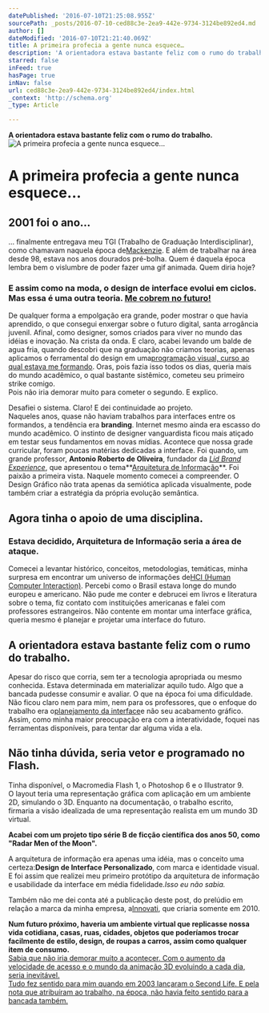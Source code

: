 ```yaml
---
datePublished: '2016-07-10T21:25:08.955Z'
sourcePath: _posts/2016-07-10-ced88c3e-2ea9-442e-9734-3124be892ed4.md
author: []
dateModified: '2016-07-10T21:21:40.069Z'
title: A primeira profecia a gente nunca esquece…
description: 'A orientadora estava bastante feliz com o rumo do trabalho. '
starred: false
inFeed: true
hasPage: true
inNav: false
url: ced88c3e-2ea9-442e-9734-3124be892ed4/index.html
_context: 'http://schema.org'
_type: Article

---
```

**A orientadora estava bastante feliz com o rumo do trabalho.**
![A primeira profecia a gente nunca esquece…](https://the-grid-user-content.s3-us-west-2.amazonaws.com/7e7c5a51-b648-43f1-b250-da64947bc5f0.gif)

# **A primeira profecia a gente nunca esquece...**

## **2001 foi o ano...**

... finalmente entregava meu TGI (Trabalho de Graduação Interdisciplinar), como chamavam naquela época de[Mackenzie][0]. E além de trabalhar na área desde 98, estava nos anos dourados pré-bolha. Quem é daquela época lembra bem o vislumbre de poder fazer uma gif animada. Quem diria hoje?

### **E assim como na moda, o design de interface evolui em ciclos. Mas essa é uma outra teoria. [Me cobrem no futuro!][1]**

De qualquer forma a empolgação era grande, poder mostrar o que havia aprendido, o que consegui enxergar sobre o futuro digital, santa arrogância juvenil. Afinal, como designer, somos criados para viver no mundo das idéias e inovação. Na crista da onda. E claro, acabei levando um balde de agua fria, quando descobri que na graduação não criamos teorias, apenas aplicamos o ferramental do design em uma[programação visual, curso ao qual estava me formando][2]. Oras, pois fazia isso todos os dias, queria mais do mundo acadêmico, o qual bastante sistêmico, cometeu seu primeiro strike comigo.  
Pois não iria demorar muito para cometer o segundo. E explico.

Desafiei o sistema. Claro! E dei continuidade ao projeto.  
Naqueles anos, quase não haviam trabalhos para interfaces entre os formandos, a tendência era **branding**. Internet mesmo ainda era escasso do mundo acadêmico. O instinto de designer vanguardista ficou mais atiçado em testar seus fundamentos em novas mídias. Acontece que nossa grade curricular, foram poucas matérias dedicadas a interface. Foi quando, um grande professor, **Antonio Roberto de Oliveira**, fundador da _[Lid Brand Experience][3]_, que apresentou o tema**[Arquitetura de Informação][4]**. Foi paixão a primeira vista. Naquele momento comecei a compreender. O Design Gráfico não trata apenas da semiótica aplicada visualmente, pode também criar a estratégia da própria evolução semântica.

## **Agora tinha o apoio de uma disciplina.**

### **Estava decidido, Arquitetura de Informação seria a área de ataque.**

Comecei a levantar histórico, conceitos, metodologias, temáticas, minha surpresa em encontrar um universo de informações de[HCI (Human Computer Interaction)][5]. Percebi como o Brasil estava longe do mundo europeu e americano. Não pude me conter e debrucei em livros e literatura sobre o tema, fiz contato com instituições americanas e falei com professores estrangeiros. Não contente em montar uma interface gráfica, queria mesmo é planejar e projetar uma interface do futuro.

## **A orientadora estava bastante feliz com o rumo do trabalho.**

Apesar do risco que corria, sem ter a tecnologia apropriada ou mesmo conhecida. Estava determinada em materializar aquilo tudo. Algo que a bancada pudesse consumir e avaliar. O que na época foi uma dificuldade.  
Não ficou claro nem para mim, nem para os professores, que o enfoque do trabalho era o[planejamento da interface][4]e não seu acabamento gráfico. Assim, como minha maior preocupação era com a interatividade, foquei nas ferramentas disponíveis, para tentar dar alguma vida a ela.

## **Não tinha dúvida, seria vetor e programado no Flash.**

Tinha disponível, o Macromedia Flash 1, o Photoshop 6 e o Illustrator 9\.  
O layout teria uma representação gráfica com aplicação em um ambiente 2D, simulando o 3D. Enquanto na documentação, o trabalho escrito, firmaria a visão idealizada de uma representação realista em um mundo 3D virtual.

**Acabei com um projeto tipo série B de ficção científica dos anos 50, como "Radar Men of the Moon".**

A arquitetura de informação era apenas uma idéia, mas o conceito uma certeza:**Design de Interface Personalizado**, com marca e identidade visual. E foi assim que realizei meu primeiro protótipo da arquitetura de informação e usabilidade da interface em média fidelidade._Isso eu não sabia._

Também não me dei conta até a publicação deste post, do prelúdio em relação a marca da minha empresa, a[Innovati][4], que criaria somente em 2010\.

**Num futuro próximo, haveria um ambiente virtual que replicasse nossa vida cotidiana, casas, ruas, cidades, objetos que poderíamos trocar facilmente de estilo, design, de roupas a carros, assim como qualquer item de consumo.**  
[Sabia que não iria demorar muito a acontecer. Com o aumento da velocidade de acesso e o mundo da animação 3D evoluindo a cada dia, seria inevitável.  
Tudo fez sentido para mim quando em 2003 lançaram o Second Life. E pela nota que atribuíram ao trabalho, na época, não havia feito sentido para a bancada também.][6]

[0]: http://www.mackenzie.com.br/
[1]: mailto:c.lindner@innovati.ws
[2]: http://up.mackenzie.br/graduacao/sao-paulo/design/
[3]: http://lidbrand.com.br/
[4]: http://www.innovati.ws/
[5]: https://www.google.com.br/url?sa=t&rct=j&q=&esrc=s&source=web&cd=5&ved=0CD4QFjAEahUKEwiAt5my5sTIAhVCg5AKHavSB7c&url=https%3A%2F%2Fen.wikipedia.org%2Fwiki%2FHuman%25E2%2580%2593computer_interaction&usg=AFQjCNGBuJIB09kiGBwicrAs-HLmjW7x3w
[6]: http://secondlife.com/ "Second Life"